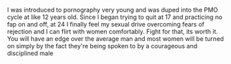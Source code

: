 I was introduced to pornography very young and was duped into the PMO cycle at like 12 years old. Since I began trying to quit at 17 and practicing no fap on and off, at 24 I finally feel my sexual drive overcoming fears of rejection and I can flirt with women comfortably. Fight for that, its worth it. You will have an edge over the average man and most women will be turned on simply by the fact they're being spoken to by a courageous and disciplined male
